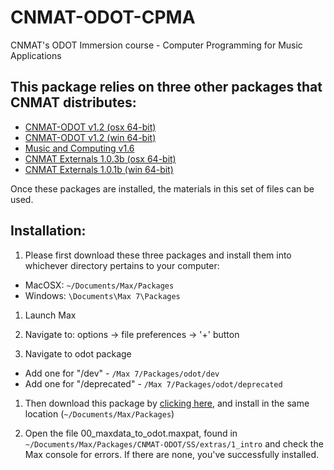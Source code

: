 # CNMAT-ODOT-CPMA
CNMAT's ODOT Immersion course - Computer Programming for Music Applications

## This package relies on three other packages that CNMAT distributes:

- [CNMAT-ODOT v1.2 (osx 64-bit)](https://github.com/CNMAT/CNMAT-odot/releases/download/v1.2-20_beta/odot-Max-MacOSX-v1.2-20_beta.tgz)
- [CNMAT-ODOT v1.2 (win 64-bit)](https://github.com/CNMAT/CNMAT-odot/releases/download/v1.2-20_beta/odot-Max-Win32-64-v1.2-20_beta.zip)
- [Music and Computing v1.6](https://github.com/CNMAT/Music-and-Computing/archive/1.7.zip)
- [CNMAT Externals 1.0.3b (osx 64-bit)](https://github.com/CNMAT/CNMAT-Externs/releases/download/v1.0.3b/CNMAT_Externals-Max-OSX-v1.0.3b-0-gf5c5291-master.zip)
- [CNMAT Externals 1.0.1b (win 64-bit)](https://github.com/CNMAT/CNMAT-Externs/releases/download/v1.0.1_beta.0/CNMAT_Externals-Max-Win32_64-1.0.1-54-g3b9f9a61-master.zip)

Once these packages are installed, the materials in this set of files can be used.

## Installation:

1. Please first download these three packages and install them into whichever directory pertains to your computer:
- MacOSX: `~/Documents/Max/Packages`
- Windows: `\Documents\Max 7\Packages`

1. Launch Max

1. Navigate to:  options -> file preferences -> '+' button

1. Navigate to odot package
- Add one for "/dev" - `/Max 7/Packages/odot/dev`
- Add one for "/deprecated" - `/Max 7/Packages/odot/deprecated`

1. Then download this package by [clicking here](), and install in the same location (`~/Documents/Max/Packages`)

1. Open the file 00_maxdata_to_odot.maxpat, found in `~/Documents/Max/Packages/CNMAT-ODOT/SS/extras/1_intro` and check the Max console for errors.  If there are none, you've successfully installed.

